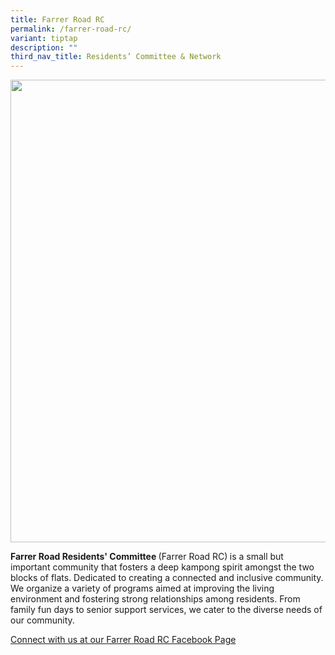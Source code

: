 ```yaml
---
title: Farrer Road RC
permalink: /farrer-road-rc/
variant: tiptap
description: ""
third_nav_title: Residents’ Committee & Network
---
```

<div class="isomer-image-wrapper">
<img style="width: 740px; color: rgb(0, 0, 0); font-family: system-ui, -apple-system, &quot;system-ui&quot;, &quot;Segoe UI&quot;, Roboto, Oxygen, Ubuntu, Cantarell, &quot;Open Sans&quot;, &quot;Helvetica Neue&quot;, sans-serif; font-size: medium; font-style: normal; font-variant-ligatures: normal; font-variant-caps: normal; font-weight: 400; letter-spacing: normal; orphans: 2; text-align: start; text-indent: 0px; text-transform: none; widows: 2; word-spacing: 0px; -webkit-text-stroke-width: 0px; white-space: normal; text-decoration-thickness: initial; text-decoration-style: initial; text-decoration-color: initial;" height="auto" width="100%" src="https://moca.sgp1.cdn.digitaloceanspaces.com/Our%20Communities/64f706938d5ce997ca58c238_25%2520%2526%252026%2520July%25202022(10).webp">
</div>
<p><strong>Farrer Road Residents' Committee </strong>(Farrer Road RC)<strong> </strong>is
a small but important community that fosters a deep kampong spirit amongst
the two blocks of flats. Dedicated to creating a connected and inclusive
community. We organize a variety of programs aimed at improving the living
environment and fostering strong relationships among residents. From family
fun days to senior support services, we cater to the diverse needs of our
community.</p>
<p><a href="https://www.facebook.com/farrerroadrc" rel="noopener noreferrer nofollow" target="_blank">Connect with us at our Farrer Road RC Facebook Page</a>
</p>
<p></p>